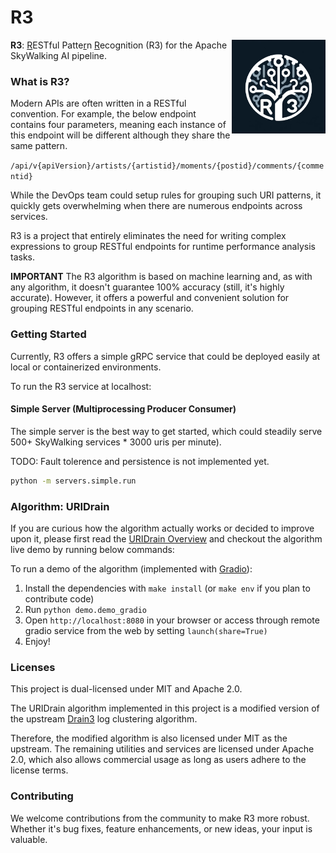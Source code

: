 # R3 

<img src="r3.png" alt="r3 logo" height="150px" align="right" />

**R3**: <ins>R</ins>ESTful Patte<ins>r</ins>n <ins>R</ins>ecognition (R3) for the Apache SkyWalking AI pipeline.



### What is R3?
Modern APIs are often written in a RESTful convention. For example, the below endpoint contains four parameters, meaning each instance of this endpoint will be different although they share the same pattern.

`/api/v{apiVersion}/artists/{artistid}/moments/{postid}/comments/{commentid}`

While the DevOps team could setup rules for grouping such URI patterns, it quickly gets overwhelming when there are numerous endpoints across services. 

R3 is a project that entirely eliminates the need for writing complex expressions to group RESTful endpoints for runtime performance analysis tasks.

**IMPORTANT** The R3 algorithm is based on machine learning and, as with any algorithm, it doesn't guarantee 100% accuracy (still, it's highly accurate). 
However, it offers a powerful and convenient solution for grouping RESTful endpoints in any scenario.

### Getting Started
Currently, R3 offers a simple gRPC service that could be deployed easily at local or containerized environments.

To run the R3 service at localhost:

#### Simple Server (Multiprocessing Producer Consumer)

The simple server is the best way to get started, which could steadily serve 500+ SkyWalking services * 3000 uris per minute). 

TODO: Fault tolerence and persistence is not implemented yet.

```bash
python -m servers.simple.run
```


### Algorithm: URIDrain
If you are curious how the algorithm actually works or decided to improve upon it, please first read the [URIDrain Overview](models/README.md) and checkout the algorithm live demo by running below commands:

To run a demo of the algorithm (implemented with [Gradio](https://gradio.app/)):

1. Install the dependencies with `make install` (or `make env` if you plan to contribute code)
2. Run `python demo.demo_gradio`
3. Open `http://localhost:8080` in your browser or access through remote gradio service from the web by setting `launch(share=True)`
4. Enjoy!


### Licenses
This project is dual-licensed under MIT and Apache 2.0.

The URIDrain algorithm implemented in this project is a modified version of the upstream [Drain3](https://github.com/logpai/Drain3) log clustering algorithm. 

Therefore, the modified algorithm is also licensed under MIT as the upstream. The remaining utilities and services are licensed under Apache 2.0, which also allows commercial usage as long as users adhere to the license terms.

### Contributing
We welcome contributions from the community to make R3 more robust. Whether it's bug fixes, feature enhancements, or new ideas, your input is valuable.